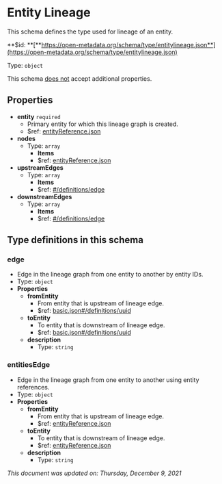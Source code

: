# Entity Lineage

This schema defines the type used for lineage of an entity.

**$id: **[**https://open-metadata.org/schema/type/entitylineage.json**](https://open-metadata.org/schema/type/entitylineage.json)

Type: `object`

This schema <u>does not</u> accept additional properties.

## Properties
- **entity** `required` 
  - Primary entity for which this lineage graph is created.
  - $ref: [entityReference.json](entityreference.md)
- **nodes**
  - Type: `array`
    - **Items**
    - $ref: [entityReference.json](entityreference.md)
- **upstreamEdges**
  - Type: `array`
    - **Items**
    - $ref: [#/definitions/edge](#edge)
- **downstreamEdges**
  - Type: `array`
    - **Items**
    - $ref: [#/definitions/edge](#edge)


## Type definitions in this schema

### edge

- Edge in the lineage graph from one entity to another by entity IDs.
- Type: `object`
- **Properties**
  - **fromEntity**
    - From entity that is upstream of lineage edge.
    - $ref: [basic.json#/definitions/uuid](basic.md#uuid)
  - **toEntity**
    - To entity that is downstream of lineage edge.
    - $ref: [basic.json#/definitions/uuid](basic.md#uuid)
  - **description**
    - Type: `string`

### entitiesEdge

- Edge in the lineage graph from one entity to another using entity references.
- Type: `object`
- **Properties**
  - **fromEntity**
    - From entity that is upstream of lineage edge.
    - $ref: [entityReference.json](entityreference.md)
  - **toEntity**
    - To entity that is downstream of lineage edge.
    - $ref: [entityReference.json](entityreference.md)
  - **description**
    - Type: `string`

_This document was updated on: Thursday, December 9, 2021_
